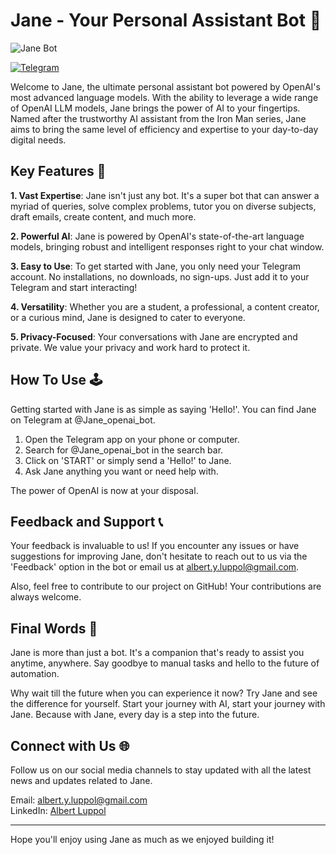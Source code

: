 # Jane - Your Personal Assistant Bot 🤖

![Jane Bot](./media/Jane_logo.jpeg)

[![Telegram](https://img.shields.io/badge/Telegram-2CA5E0?style=for-the-badge&logo=telegram&logoColor=white)](https://t.me/Jane_openai_bot)

Welcome to Jane, the ultimate personal assistant bot powered by OpenAI's most advanced language models. With the ability to leverage a wide range of OpenAI LLM models, Jane brings the power of AI to your fingertips. Named after the trustworthy AI assistant from the Iron Man series, Jane aims to bring the same level of efficiency and expertise to your day-to-day digital needs.

## Key Features 🚀

**1. Vast Expertise**: Jane isn't just any bot. It's a super bot that can answer a myriad of queries, solve complex problems, tutor you on diverse subjects, draft emails, create content, and much more.

**2. Powerful AI**: Jane is powered by OpenAI's state-of-the-art language models, bringing robust and intelligent responses right to your chat window.

**3. Easy to Use**: To get started with Jane, you only need your Telegram account. No installations, no downloads, no sign-ups. Just add it to your Telegram and start interacting!

**4. Versatility**: Whether you are a student, a professional, a content creator, or a curious mind, Jane is designed to cater to everyone.

**5. Privacy-Focused**: Your conversations with Jane are encrypted and private. We value your privacy and work hard to protect it.

## How To Use 🕹

Getting started with Jane is as simple as saying 'Hello!'. You can find Jane on Telegram at @Jane_openai_bot.

1. Open the Telegram app on your phone or computer.
2. Search for @Jane_openai_bot in the search bar.
3. Click on 'START' or simply send a 'Hello!' to Jane.
4. Ask Jane anything you want or need help with.

The power of OpenAI is now at your disposal.

## Feedback and Support 📞

Your feedback is invaluable to us! If you encounter any issues or have suggestions for improving Jane, don't hesitate to reach out to us via the 'Feedback' option in the bot or email us at [albert.y.luppol@gmail.com](mailto:albert.y.luppol@gmail.com).

Also, feel free to contribute to our project on GitHub! Your contributions are always welcome.

## Final Words 🏁

Jane is more than just a bot. It's a companion that's ready to assist you anytime, anywhere. Say goodbye to manual tasks and hello to the future of automation.

Why wait till the future when you can experience it now? Try Jane and see the difference for yourself. Start your journey with AI, start your journey with Jane. Because with Jane, every day is a step into the future.

## Connect with Us 🌐

Follow us on our social media channels to stay updated with all the latest news and updates related to Jane.

Email: [albert.y.luppol@gmail.com](mailto:albet.y.luppol@gmial.com)  
LinkedIn: [Albert Luppol](https://linkedin.com/aluppol)

---

Hope you'll enjoy using Jane as much as we enjoyed building it!
